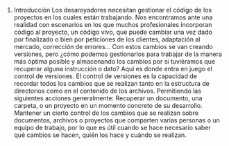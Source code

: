 1. Introducción
Los desaroyadores necesitan gestionar el código de los proyectos en los cuales están trabajando.
Nos encontramos ante una realidad con escenarios en los que muchos profesionales incorporan código al
proyecto, un código vivo, que puede cambiar una vez dado por finalizado o bien por peticiones de los clientes,
adaptación al mercado, corrección de errores… Con estos cambios se van creando versiones, pero ¿cómo
podemos gestionarlos para trabajar de la manera más óptima posible y almacenando los cambios por si
tuviéramos que recuperar alguna instrucción o dato? Aquí es donde entra en juego el control de versiones.
El control de versiones es la capacidad de recordar todos los cambios que se realizan tanto en la
estructura de directorios como en el contenido de los archivos. Permitiendo las siguientes acciones
generalmente:
Recuperar un documento, una carpeta, o un proyecto en un momento concreto de su desarrollo.
Mantener un cierto control de los cambios que se realizan sobre documentos, archivos o proyectos
que comparten varias personas o un equipo de trabajo, por lo que es útil cuando se hace necesario
saber qué cambios se hacen, quién los hace y cuándo se realizan.
